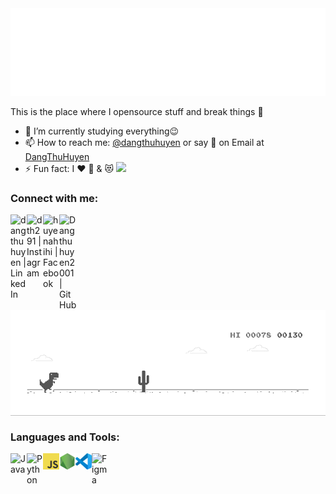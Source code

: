 
<div align="center">
		<img src="follower.svg" width="800" height="140">
</div>

This is the place where I opensource stuff and break things 🤣

- 🔭 I’m currently studying everything😉
- 📫 How to reach me: [@dangthuhuyen][linkedin] or say 👋 on Email at [DangThuHuyen](mailto:thuuhuyenn2001@gmail.com)
- ⚡ Fun fact: I ❤️ 🐶 & 😻  <img src="https://media.giphy.com/media/hvRJCLFzcasrR4ia7z/giphy.gif" width="25px">
 
	

<!-- <div align="center">
	<img id="imgur" src="meow.gif">
</div>
 -->

### Connect with me:

[<img align="left" alt="dangthuhuyen | LinkedIn" width="26px" src="https://cdn-icons-png.flaticon.com/512/174/174857.png" />][linkedin]
[<img align="left" alt="dth291 | Instagram" width="26px" src="https://cdn-icons-png.flaticon.com/512/2111/2111463.png" />][instagram]
[<img align="left" alt="huyenahihi | Facebook" width="26px" src="https://cdn-icons-png.flaticon.com/512/733/733547.png" />][facebook]
[<img align="left" alt="Dangthuhuyen2001 | GitHub" width="28px" src="https://cdn-icons-png.flaticon.com/512/733/733553.png" />][github]
<br />
<img id="imgur" src="dino.gif" align="center">
 <br /> 

### Languages and Tools:
<img align="left" alt="Java" width="26px" src="https://cdn-icons-png.flaticon.com/512/226/226777.png" />
<img align="left" alt="Python" width="26px" src="https://cdn3.iconfinder.com/data/icons/logos-and-brands-adobe/512/267_Python-512.png" />
<img align="left" alt="JavaScript" width="26px" src="https://raw.githubusercontent.com/github/explore/80688e429a7d4ef2fca1e82350fe8e3517d3494d/topics/javascript/javascript.png" />
<img align="left" alt="Node.js" width="26px" src="https://raw.githubusercontent.com/github/explore/80688e429a7d4ef2fca1e82350fe8e3517d3494d/topics/nodejs/nodejs.png" />
<img align="left" alt="Visual Studio Code" width="26px" src="https://raw.githubusercontent.com/github/explore/80688e429a7d4ef2fca1e82350fe8e3517d3494d/topics/visual-studio-code/visual-studio-code.png" />
<img align="left" alt="Figma" width="26px" src="https://i.pinimg.com/originals/17/06/c9/1706c9f16bd08eb5e03f1df3e0a94a1c.png" />
<br />
<br />


[linkedin]: https://www.linkedin.com/in/dangthuhuyen/
[instagram]: https://www.instagram.com/dth291/
[facebook]: https://www.facebook.com/huyenahihi
[github]: https://github.com/huyenahihi
